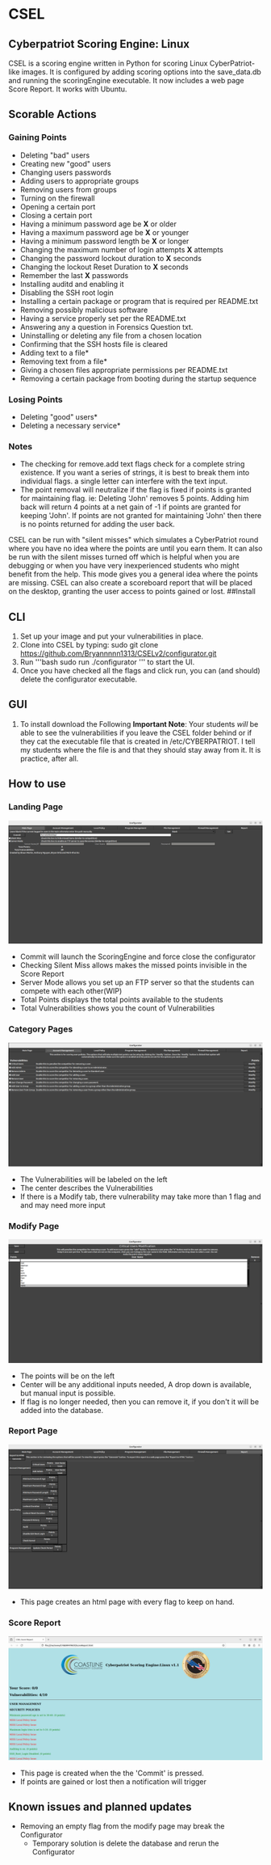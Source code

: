 # CSEL
## Cyberpatriot Scoring Engine: Linux

CSEL is a scoring engine written in Python for scoring Linux CyberPatriot-like images. It is configured by adding scoring options into the save_data.db and running the scoringEngine executable. It now includes a web page Score Report. It works with Ubuntu.

## Scorable Actions
### Gaining Points
- Deleting "bad" users
- Creating new "good" users
- Changing  users passwords
- Adding users to appropriate groups
- Removing users from groups
- Turning on the firewall
- Opening a certain port 
- Closing a certain port 
- Having a minimum password age be **X** or older 
- Having a maximum password age be **X** or younger  
- Having a minimum password length be **X** or longer 
- Changing the maximum number of login attempts **X** attempts 
- Changing the password lockout duration to **X** seconds
- Changing  the lockout Reset Duration to **X** seconds
- Remember the last **X** passwords
- Installing auditd and enabling it
- Disabling the SSH root login
- Installing a certain package or program that is required per README.txt
- Removing possibly malicious software
- Having a service properly set per the README.txt
- Answering any a question in Forensics Question txt.
- Uninstalling or deleting any file from a chosen location
- Confirming that the SSH hosts file is cleared
- Adding text to a file*
- Removing text from a file*
- Giving a chosen files appropriate permissions per README.txt
- Removing a certain package from booting during the startup sequence
### Losing Points
- Deleting "good" users*
- Deleting a necessary service*
### Notes
- The checking for remove.add text flags check for a complete string existence. If you want a series of strings, it is best to break them into individual flags. a single letter can interfere with the text input.
- The point removal will neutralize if the flag is fixed if points is granted for maintaining flag.
  	ie: Deleting 'John' removes 5 points. Adding him back will return 4 points at a net gain of -1 if points are granted for keeping 'John'. If points are not granted for maintaining 'John' then there is no points returned for adding the user back.

CSEL can be run with "silent misses" which simulates a CyberPatriot round where you have no idea where the points are until you earn them. It can also be run with the silent misses turned off which is helpful when you are debugging or when you have very inexperienced students who might benefit from the help. This mode gives you a general idea where the points are missing. CSEL can also create a scoreboard report that will be placed on the desktop, granting the user access to points gained or lost. 
##Install 
## CLI
1. Set up your image and put your vulnerabilities in place.
3. Clone into CSEL by typing: sudo git clone https://github.com/Bryannnnn1313/CSELv2/configurator.git
4. Run '''bash
sudo run ./configurator
''' to start the UI. 
6. Once you have checked all the flags and click run, you can (and should) delete the configurator executable.

## GUI
1. To install download the Following
**Important Note**: Your students _will_ be able to see the vulnerabilities if you leave the CSEL folder behind or if they cat the executable file that is created in /etc/CYBERPATRIOT. I tell my students where the file is and that they should stay away from it. It is practice, after all.

## How to use 
### Landing Page
![Landing Page](https://github.com/Bryannnnn1313/CSELv2/blob/master/Config%201st%20Screen.png)
   - Commit will launch the ScoringEngine and force close the configurator
   - Checking Silent Miss allows makes the missed points invisible in the Score Report
   - Server Mode allows you set up an FTP server so that the students can compete with each other(WIP)
   - Total Points displays the total points available to the students
   - Total Vulnerabilities shows you the count of Vulnerabilities
### Category Pages
![Category Page](https://github.com/Bryannnnn1313/CSELv2/blob/master/Config%20Account%20Management.png)
   - The Vulnerabilities will be labeled on the left
   - The center describes the Vulnerabilities
   - If there is a Modify tab, there vulnerability may take more than 1 flag and and may need more input
### Modify Page
![Modify Page](https://github.com/Bryannnnn1313/CSELv2/blob/master/Config%20Modify.png)
   - The points will be on the left
   - Center will be any additional inputs needed, A drop down is available, but manual input is possible.
   - If flag is no longer needed, then you can remove it, if you don't it will be added into the database.
### Report Page
![Report Generator](https://github.com/Bryannnnn1313/CSELv2/blob/master/Report%20Generation.png)
   - This page creates an html page with every flag to keep on hand.
### Score Report
![Score Report](https://github.com/Bryannnnn1313/CSELv2/blob/master/ScoreReport.png)
   - This page is created when the the 'Commit' is pressed.
   - If points are gained or lost then a notification will trigger
## Known issues and planned updates
- Removing an empty flag from the modify page may break the Configurator
    - Temporary solution is delete the database and rerun the Configurator
